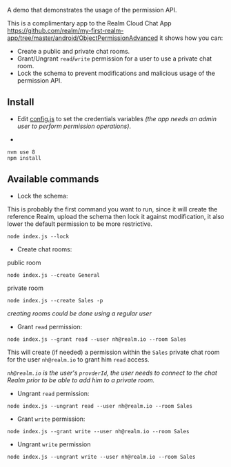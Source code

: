 A demo that demonstrates the usage of the permission API. 

This is a complimentary app to the Realm Cloud Chat App https://github.com/realm/my-first-realm-app/tree/master/android/ObjectPermissionAdvanced it shows how you can:

- Create a public and private chat rooms.
- Grant/Ungrant `read`/`write` permission for a user to use a private chat room.
- Lock the schema to prevent modifications and malicious usage of the permission API.

## Install
- Edit [config.js](./config.js) to set the credentials variables _(the app needs an admin user to perform permission operations)_.

-

```
nvm use 8
npm install
```

## Available commands

- Lock the schema: 

This is probably the first command you want to run, since it will create the reference Realm, upload the schema then lock it against modification, it also lower the default permission to be more restrictive.
```
node index.js --lock
```

- Create chat rooms: 

public room
```
node index.js --create General
```

private room 
```
node index.js --create Sales -p
```

_creating rooms could be done using a regular user_

- Grant `read` permission:

```
node index.js --grant read --user nh@realm.io --room Sales
```

This will create (if needed) a permission within the `Sales` private chat room for the user `nh@realm.io` to grant him `read` access. 

_`nh@realm.io` is the user's `provderId`, the user needs to connect to the chat Realm prior to be able to add him to a private room._

- Ungrant `read` permission: 
```
node index.js --ungrant read --user nh@realm.io --room Sales
```

- Grant `write` permission:

```
node index.js --grant write --user nh@realm.io --room Sales
```

- Ungrant `write` permission

```
node index.js --ungrant write --user nh@realm.io --room Sales
```

